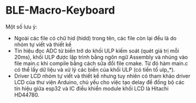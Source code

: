 # BLE-Macro-Keyboard
Một số lưu ý:
- Ngoài các file có chữ hid (hidd) trong tên, các file còn lại đều là do nhóm tự viết và thiết kế
- Tín hiệu đọc ADC từ biến trở do khối ULP kiếm soát (quét giá trị mỗi 20ms), khối ULP được lập trình bằng ngôn ngữ Assembly và nhúng vào file main.c khi compile bằng cách sửa đổi file cmake. Từ đó hàm main.c có thể lấy dữ liệu và xử lý các biến của khối ULP (có tiền tố ulp_*).
- Driver LCD nhóm tự viết và thiết kế nhưng tuy nhiên có tham khảo driver LCD của thư viện Arduino, chủ yếu cho việc tạo delay để đồng bộ các tín hiệu giữa esp32 và IC điều khiển module khối LCD là Hitachi HD44780.
